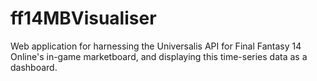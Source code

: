 # ff14MBVisualiser
Web application for harnessing the Universalis API for Final Fantasy 14 Online's in-game marketboard, and displaying this time-series data as a dashboard.
